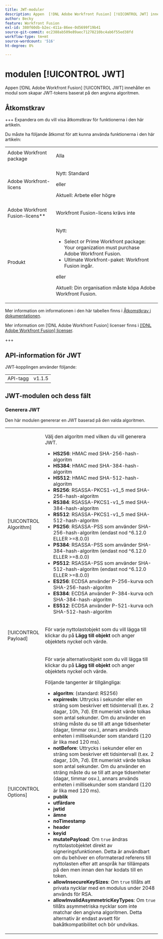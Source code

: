 ```yaml
---
title: JWT-moduler
description: Appen  [!DNL Adobe Workfront Fusion] [!UICONTROL JWT] innehåller en modul som skapar JWT-tokens baserat på den angivna algoritmen.
author: Becky
feature: Workfront Fusion
exl-id: 380f60db-b2ec-411a-86ee-0d5699f19b41
source-git-commit: ec2388ab509e89aec71278210bc4ab6f55ed38fd
workflow-type: tm+mt
source-wordcount: '516'
ht-degree: 0%

---
```


# modulen [!UICONTROL JWT]

Appen [!DNL Adobe Workfront Fusion] [!UICONTROL JWT] innehåller en modul som skapar JWT-tokens baserat på den angivna algoritmen.

## Åtkomstkrav

+++ Expandera om du vill visa åtkomstkrav för funktionerna i den här artikeln.

Du måste ha följande åtkomst för att kunna använda funktionerna i den här artikeln:

<table style="table-layout:auto">
 <col> 
 <col> 
 <tbody> 
  <tr> 
   <td role="rowheader">Adobe Workfront package</td> 
   <td> <p>Alla</p> </td> 
  </tr> 
  <tr data-mc-conditions=""> 
   <td role="rowheader">Adobe Workfront-licens</td> 
   <td> <p>Nytt: Standard</p><p>eller</p><p>Aktuell: Arbete eller högre</p> </td> 
  </tr> 
  <tr> 
   <td role="rowheader">Adobe Workfront Fusion-licens**</td> 
   <td>
   <p>Workfront Fusion-licens krävs inte</p>
   </td> 
  </tr> 
  <tr> 
   <td role="rowheader">Produkt</td> 
   <td>
   <p>Nytt:</p> <ul><li>Select or Prime Workfront package: Your organization must purchase Adobe Workfront Fusion.</li><li>Ultimate Workfront-paket: Workfront Fusion ingår.</li></ul>
   <p>eller</p>
   <p>Aktuell: Din organisation måste köpa Adobe Workfront Fusion.</p>
   </td> 
  </tr>
 </tbody> 
</table>

Mer information om informationen i den här tabellen finns i [Åtkomstkrav i dokumentationen](/help/workfront-fusion/references/licenses-and-roles/access-level-requirements-in-documentation.md).

Mer information om [!DNL Adobe Workfront Fusion] licenser finns i [[!DNL Adobe Workfront Fusion] licenser](/help/workfront-fusion/set-up-and-manage-workfront-fusion/licensing-operations-overview/license-automation-vs-integration.md).

+++

## API-information för JWT

JWT-kopplingen använder följande:

<table style="table-layout:auto"> 
 <col> 
 <col> 
 <tbody> 
   <tr> 
   <td role="rowheader">API-tagg</td> 
   <td>v1.1.5</td> 
  </tr>
 </tbody> 
 </table>

## JWT-modulen och dess fält

### Generera JWT

Den här modulen genererar en JWT baserad på den valda algoritmen.

<table style="table-layout:auto"> 
 <col data-mc-conditions=""> 
 <col data-mc-conditions=""> 
 <tbody> 
  <tr> 
   <td role="rowheader">[!UICONTROL Algorithm]</td> 
   <td> <p>Välj den algoritm med vilken du vill generera JWT.</p> <ul>
   <li><b>HS256</b>: HMAC med SHA-256-hash-algoritm</li>
   <li><b>HS384</b>: HMAC med SHA-384-hash-algoritm</li>
   <li><b>HS512</b>: HMAC med SHA-512-hash-algoritm</li>
   <li><b>RS256</b>: RSASSA-PKCS1-v1_5 med SHA-256-hash-algoritm</li>
   <li><b>RS384</b>: RSASSA-PKCS1-v1_5 med SHA-384-hash-algoritm</li>
   <li><b>RS512</b>: RSASSA-PKCS1-v1_5 med SHA-512-hash-algoritm</li>
   <li><b>PS256</b>: RSASSA-PSS som använder SHA-256-hash-algoritm (endast nod ^6.12.0 ELLER &gt;=8.0.0)</li>
   <li><b>PS384</b>: RSASSA-PSS som använder SHA-384-hash-algoritm (endast nod ^6.12.0 ELLER &gt;=8.0.0)</li>
   <li><b>PS512</b>: RSASSA-PSS som använder SHA-512-hash-algoritm (endast nod ^6.12.0 ELLER &gt;=8.0.0)</li>
   <li><b>ES256</b>: ECDSA använder P-256-kurva och SHA-256-hash-algoritm</li>
   <li><b>ES384</b>: ECDSA använder P-384-kurva och SHA-384-hash-algoritm</li>
   <li><b>ES512</b>: ECDSA använder P-521-kurva och SHA-512-hash-algoritm</li>
   </ul></td> 
  </tr> 
  <tr> 
   <td role="rowheader">[!UICONTROL Payload] </td> 
   <td> <p>För varje nyttolastobjekt som du vill lägga till klickar du på <b>Lägg till objekt</b> och anger objektets nyckel och värde.</p> </td> 
  </tr> 
  <tr> 
   <td role="rowheader">[!UICONTROL Options] </td> 
   <td> <p>För varje alternativobjekt som du vill lägga till klickar du på <b>Lägg till objekt</b> och anger objektets nyckel och värde.</p> <p>Följande tangenter är tillgängliga:
   <ul>
   <li><b>algoritm</b>: (standard: RS256)</li>
   <li><b>expirresIn</b>: Uttrycks i sekunder eller en sträng som beskriver ett tidsintervall (t.ex. 2 dagar, 10h, 7d). Ett numeriskt värde tolkas som antal sekunder. Om du använder en sträng måste du se till att ange tidsenheter (dagar, timmar osv.), annars används enheten i millisekunder som standard (120 är lika med 120 ms).</li>
   <li><b>notBefore</b>: Uttrycks i sekunder eller en sträng som beskriver ett tidsintervall (t.ex. 2 dagar, 10h, 7d). Ett numeriskt värde tolkas som antal sekunder. Om du använder en sträng måste du se till att ange tidsenheter (dagar, timmar osv.), annars används enheten i millisekunder som standard (120 är lika med 120 ms).
</li>
   <li><b>publik</b></li>
   <li><b>utfärdare</b></li>
   <li><b>jwtid</b></li>
   <li><b>ämne</b></li>
   <li><b>noTimestamp</b></li>
   <li><b>header</b></li>
   <li><b>keyid</b></li>
   <li><b>mutatePayload</b>: Om <code>true</code> ändras nyttolastobjektet direkt av signeringsfunktionen. Detta är användbart om du behöver en oformaterad referens till nyttolasten efter att anspråk har tillämpats på den men innan den har kodats till en token.</li>
   <li><b>allowInsecureKeySizes</b>: Om <code>true</code> tillåts att privata nycklar med en modulus under 2048 används för RSA.</li>
   <li><b>allowInvalidAsymmetricKeyTypes</b>: Om <code>true</code> tillåts asymmetriska nycklar som inte matchar den angivna algoritmen. Detta alternativ är endast avsett för bakåtkompatibilitet och bör undvikas.</li>
   </ul>
   </td> 
  </tr> 
 </tbody> 
</table>
